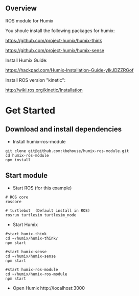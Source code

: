 ## Overview

ROS module for Humix 

You shoule install the following packages for humix:

https://github.com/project-humix/humix-think

https://github.com/project-humix/humix-sense

Install Humix Guide:

https://hackpad.com/Humix-Installation-Guide-yIkJDZZRGof

Install ROS version "kinetic":

http://wiki.ros.org/kinetic/Installation 

# Get Started

## Download and install dependencies

* Install humix-ros-module
```
git clone git@github.com:kbehouse/humix-ros-module.git
cd humix-ros-module
npm install
```


## Start module

* Start ROS (for this example)
```
# ROS core
roscore

# turtlebot  (Default install in ROS)
rosrun turtlesim turtlesim_node
```

* Start Humix
```
#start humix-think
cd ~/humix/humix-think/
npm start

#start humix-sense
cd ~/humix/humix-sense
npm start

#start humix-ros-module
cd ~/humix/humix-ros-module
npm start
```

* Open Humix
http://localhost:3000



